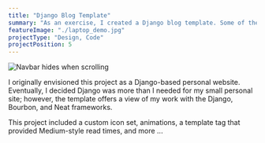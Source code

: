 ```yaml
---
title: "Django Blog Template"
summary: "As an exercise, I created a Django blog template. Some of the styling is in use on my current site, including the icon set"
featureImage: "./laptop_demo.jpg"
projectType: "Design, Code"
projectPosition: 5
---
```


![Navbar hides when scrolling](./scrolling_navbar.gif)

I originally envisioned this project as a Django-based personal website. Eventually, I decided Django was more than I needed for my small personal site; however, the template offers a view of my work with the Django, Bourbon, and Neat frameworks.

This project included a custom icon set, animations, a template tag that provided Medium-style read times, and more ...
